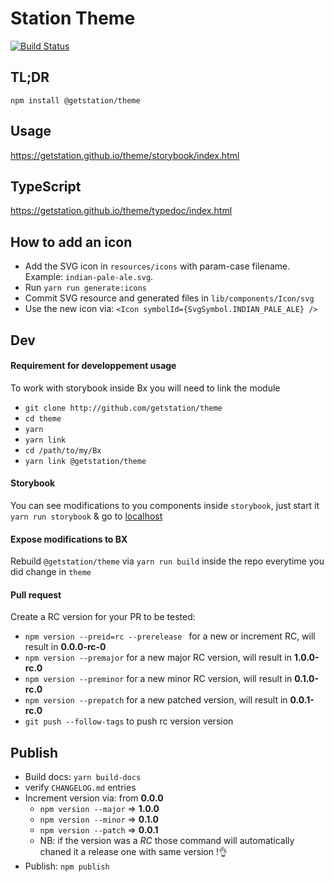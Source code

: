 # Station Theme
[![Build Status](https://travis-ci.com/getstation/theme.svg?branch=master)](https://travis-ci.com/getstation/theme)

## TL;DR

```
npm install @getstation/theme
```

## Usage
https://getstation.github.io/theme/storybook/index.html

## TypeScript
https://getstation.github.io/theme/typedoc/index.html

## How to add an icon
- Add the SVG icon in `resources/icons` with param-case filename. Example: `indian-pale-ale.svg`.
- Run `yarn run generate:icons`
- Commit SVG resource and generated files in `lib/components/Icon/svg`
- Use the new icon via: `<Icon symbolId={SvgSymbol.INDIAN_PALE_ALE} />`

## Dev

#### Requirement for developpement usage

To work with storybook inside Bx you will need to link the module 

- `git clone http://github.com/getstation/theme`
- `cd theme`
- `yarn`
- `yarn link`
- `cd /path/to/my/Bx`
- `yarn link @getstation/theme`

#### Storybook

You can see modifications to you components inside `storybook`, just start it `yarn run storybook` & go to [localhost](http://localhost:6006)


#### Expose modifications to BX

Rebuild `@getstation/theme` via `yarn run build` inside the repo everytime you did change in `theme` 

#### Pull request

Create a RC version for your PR to be tested:

- `npm version --preid=rc --prerelease ` for a new or increment RC, will result in **0.0.0-rc-0**
- `npm version --premajor` for a new major RC version, will result in **1.0.0-rc.0**
- `npm version --preminor` for a new minor RC version, will result in **0.1.0-rc.0**
- `npm version --prepatch` for a new patched version, will result in **0.0.1-rc.0** 
- `git push --follow-tags` to push rc version version

## Publish
- Build docs: `yarn build-docs`
- verify `CHANGELOG.md` entries
- Increment version via: from **0.0.0**
  - `npm version --major` => **1.0.0**
  - `npm version --minor` => **0.1.0**
  - `npm version --patch` => **0.0.1**
  - NB: if the version was a *RC* those command will automatically chaned it a release one with same version !👌
- Publish: `npm publish`
